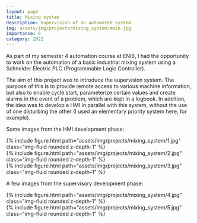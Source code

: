 ```yaml
---
layout: page
title: Mixing system
description: Supervision of an automated system
img: assets/img/projects/mixing_system/main.jpg
importance: 6
category: 2022
---
```


As part of my semester 4 automation course at ENIB, I had the opportunity to work on the automation of a basic industrial mixing system using a Schneider Electric PLC (Programmable Logic Controller).


The aim of this project was to introduce the supervision system. The purpose of this is to provide remote access to various machine information, but also to enable cycle start, parameterize certain values and create alarms in the event of a problem, which are kept in a logbook. In addition, the idea was to develop a HMI in parallel with this system, without the use of one disturbing the other (I used an elementary priority system here, for example).


Some images from the HMI development phase:

<div class="row">
    <div class="col-sm mt-3 mt-md-0">
        {% include figure.html path="assets/img/projects/mixing_system/1.jpg" class="img-fluid rounded z-depth-1" %}
    </div>
</div>
<div class="row">
    <div class="col-sm mt-3 mt-md-0">
        {% include figure.html path="assets/img/projects/mixing_system/2.jpg" class="img-fluid rounded z-depth-1" %}
    </div>
</div>
<div class="row">
    <div class="col-sm mt-3 mt-md-0">
        {% include figure.html path="assets/img/projects/mixing_system/3.jpg" class="img-fluid rounded z-depth-1" %}
    </div>
</div>

A few images from the supervisory development phase:

<div class="row">
    <div class="col-sm mt-3 mt-md-0">
        {% include figure.html path="assets/img/projects/mixing_system/4.jpg" class="img-fluid rounded z-depth-1" %}
    </div>
</div>
<div class="row">
    <div class="col-sm mt-3 mt-md-0">
        {% include figure.html path="assets/img/projects/mixing_system/5.jpg" class="img-fluid rounded z-depth-1" %}
    </div>
</div>
